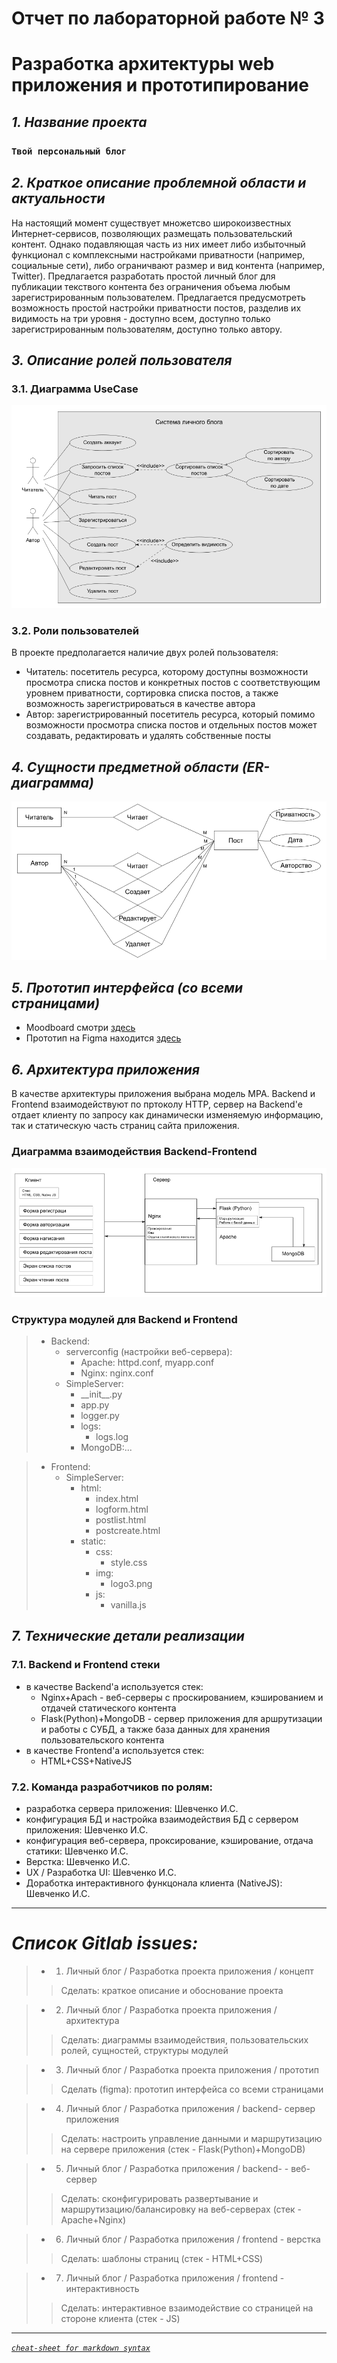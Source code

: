 # Отчет по лабораторной работе № 3
# Разработка архитектуры web приложения и прототипирование

## *1. Название проекта*
### **`Твой персональный блог`**

## *2. Краткое описание проблемной области и актуальности*
На настоящий момент существует множетсво широкоизвестных Интернет-сервисов, позволяющих размещать пользовательский контент. Однако подавляющая часть из них имеет либо избыточный функционал с комплексными настройками приватности (например, социальные сети), либо ограничвают размер и вид контента (например, Twitter).
Предлагается разработать простой личный блог для публикации текствого контента без ограничения объема любым зарегистрированным пользователем. Предлагается предусмотреть возможность простой настройки приватности постов, разделив их видимость на три уровня - доступно всем, доступно только зарегистрированным пользователям, доступно только автору.

## *3. Описание ролей пользователя*
### 3.1. Диаграмма UseCase
![Диаграмма UseCase для проекта "Твой личный блог"](./static/img/UseCaseDia.png)
### 3.2. Роли пользователей
В проекте предполагается наличие двух ролей пользователя:
- Читатель: посетитель ресурса, которому доступны возможности просмотра списка постов и конкретных постов с соответствующим уровнем приватности, сортировка списка постов, а также возможность зарегистрироваться в качестве автора
- Автор: зарегистрированный посетитель ресурса, который помимо возможности просмотра списка постов и отдельных постов может создавать, редактировать и удалять собственные посты
## *4. Сущности предметной области (ER-диаграмма)*
![Диаграмма ER для проекта "Твой личный блог"](./static/img/ERDia.png)
## *5. Прототип интерфейса (со всеми страницами)*
- Moodboard смотри [здесь][1]  
- Прототип на Figma находится [здесь][2]  
## *6. Архитектура приложения*
В качестве архитектуры приложения выбрана модель MPA. Backend и Frontend взаимодействуют по пртоколу HTTP, сервер на Backend'е отдает клиенту по запросу как динамически изменяемую информацию, так и статическую часть страниц сайта приложения.
### Диаграмма взаимодействия Backend-Frontend
![Диаграмма FBI для проекта "Твой личный блог](./static/img/FBIDia.png)
### Структура модулей для Backend и Frontend
> - Backend:  
>   - serverconfig (настройки веб-сервера):  
>       - Apache: httpd.conf, myapp.conf
>       - Nginx: nginx.conf
>   - SimpleServer:
>       - \_\_init\_\_.py
>       - app.py
>       - logger.py
>       - logs:
>           - logs.log
>       - MongoDB:...

> - Frontend:
>   - SimpleServer:
>       - html:
>           - index.html
>           - logform.html
>           - postlist.html
>           - postcreate.html
>        - static:
>           - css:
>               - style.css
>           - img:
>               - logo3.png
>           - js:
>               - vanilla.js
## *7. Технические детали реализации*
### 7.1. Backend и Frontend стеки
- в качестве Backend'а используется стек:
    - Nginx+Apach - веб-серверы с проскированием, кэшированием и отдачей статического контента
    - Flask(Python)+MongoDB - сервер приложения для аршрутизации и работы с СУБД, а также база данных для хранения пользовательского контента
- в качестве Frontend'а используется стек:
    - HTML+CSS+NativeJS
### 7.2. Команда разработчиков по ролям:
- разработка сервера приложения: Шевченко И.С.
- конфигурация БД и настройка взаимодействия БД с сервером приложения: Шевченко И.С.
- конфигурация веб-сервера, проксирование, кэширование, отдача статики: Шевченко И.С.
- Верстка: Шевченко И.С.
- UX / Разработка UI: Шевченко И.С.
- Доработка интерактивного функцонала клиента (NativeJS): Шевченко И.С.
---
# *Список Gitlab issues:*
> - 1. Личный блог / Разработка проекта приложения / концепт
>>Сделать: краткое описание и обоснование проекта

> - 2. Личный блог / Разработка проекта приложения / архитектура
>> Сделать: диаграммы взаимодействия, пользовательских ролей, сущностей, структуры модулей

> - 3. Личный блог / Разработка проекта приложения / прототип
>> Сделать (figma): прототип интерфейса со всеми страницами

> - 4. Личный блог / Разработка приложения / backend- сервер приложения
>> Сделать: настроить управление данными и маршрутизацию на сервере приложения (стек - Flask(Python)+MongoDB)

> - 5. Личный блог / Разработка приложения / backend- - веб-сервер
>> Сделать: сконфигурировать развертывание и маршрутизацию/балансировку на веб-серверах (стек - Apache+Nginx)

> - 6. Личный блог / Разработка приложения / frontend - верстка
>> Сделать: шаблоны страниц (стек - HTML+CSS)

> - 7. Личный блог / Разработка приложения / frontend - интерактивность
>> Сделать: интерактивное взаимодействие со страницей на стороне клиента (стек - JS)
---

*[`cheat-sheet for markdown syntax`](https://www.markdownguide.org/cheat-sheet/)*  



[1]: https://www.pinterest.ru/igorshvch/moodboard-for-edu-project-personal-blog/
[2]: www.google.com
